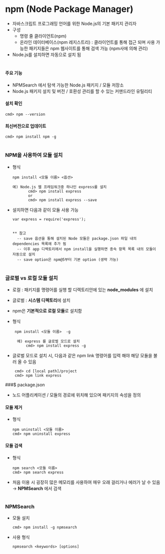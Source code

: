 # npm (Node Package Manager)
   - 자바스크립트 프로그래밍 언어를 위한 Node.js의 기본 패키지 관리자
   - 구성 
     - 명령 줄 클라이언트(npm) 
     - 온라인 데이터베이스(npm 레지스트리) : 클라이언트를 통해 접근 되며 사용 가능한 패키지들은 npm 웹사이트를 통해 검색 가능 (npm사에 의해 관리)
   - Node.js를 설치하면 자동으로 설치 됨

 #   
 #### 주요 기능
  - NPMSearch 에서 탐색 가능한 Node.js 패키지 / 모듈 저장소
  - Node.js 패키지 설치 및 버전 / 호환성 관리를 할 수 있는 커맨드라인 유틸리티


#### 설치 확인

    cmd> npm --version



#### 최신버전으로 업데이트
  
    cmd> npm install npm -g


#
### NPM을 사용하여 모듈 설치
   - 형식 

         npm install <모듈 이름> <옵션>
      
	     예) Node.js 웹 프레임워크중 하나인 express를 설치
                cmd> npm install express
                or
                cmd> npm install express --save

   - 설치하면 다음과 같이 모듈 사용 가능
   
         var express = require('express');

	
         ** 참고
           -- save 옵션을 통해 설치된 Node 모듈은 package.json 파일 내의 dependencies 목록에 추가 됨
           -- 이후 app 디렉토리에서 npm install을 실행하면 종속 항목 목록 내의 모듈이 자동으로 설치
           -- save option은 npm@5부터 기본 option (생략 가능)

#
### 글로벌 vs 로컬 모듈 설치
   - 로컬 : 패키지를 명령어를 실행 할 디렉토리안에 있는 **node_modules** 에 설치
   - 글로벌 : **시스템 디렉토리**에 설치
   - npm은 **기본적으로 로컬 모듈**로 설치함 
   - 형식 
   
          npm install <모듈 이름>  -g
	  
           예) express 를 글로벌 모드로 설치
               cmd> npm install express -g

   - 글로벌 모드로 설치 시, 다음과 같은 npm link 명령어를 입력 해야 해당 모듈을 불러 올 수 있음

          cmd> cd [local path]/project
          cmd> npm link express

###$ package.json
   - 노드 어플리케이션 / 모듈의 경로에 위치해 있으며 패키지의 속성을 정의


#### 모듈 제거
   - 형식 

         npm uninstall <모듈 이름>
         cmd> npm uninstall express


#### 모듈 검색
   - 형식 
	
         npm search <모듈 이름>
         cmd> npm search express

  - 처음 이용 시 굉장히 많은 메모리를 사용하여 매우 오래 걸리거나 에러가 날 수 있음
    → **NPMSearch** 에서 검색 

#
### NPMSearch
   - 모둘 설치
     
         cmd> npm install -g npmsearch
      
   - 사용 형식

         npmsearch <keywords> [options]
   
